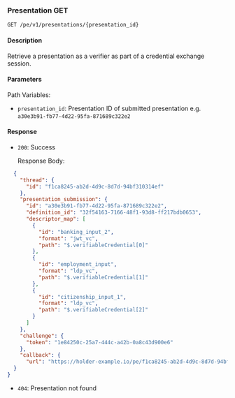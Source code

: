 ### Presentation GET

`GET /pe/v1/presentations/{presentation_id}`


#### Description

Retrieve a presentation as a verifier as part of a credential exchange session.


#### Parameters

Path Variables:
* `presentation_id`: Presentation ID of submitted presentation e.g. `a30e3b91-fb77-4d22-95fa-871689c322e2`


#### Response

* `200`: Success

  Response Body:

```json
  {
    "thread": {
      "id": "f1ca8245-ab2d-4d9c-8d7d-94bf310314ef"
    },
    "presentation_submission": {
      "id": "a30e3b91-fb77-4d22-95fa-871689c322e2",
      "definition_id": "32f54163-7166-48f1-93d8-ff217bdb0653",
      "descriptor_map": [
        {
          "id": "banking_input_2",
          "format": "jwt_vc",
          "path": "$.verifiableCredential[0]"
        },
        {
          "id": "employment_input",
          "format": "ldp_vc",
          "path": "$.verifiableCredential[1]"
        },
        {
          "id": "citizenship_input_1",
          "format": "ldp_vc",
          "path": "$.verifiableCredential[2]"
        }
      ]
    },
    "challenge": {
      "token": "1e84250c-25a7-444c-a42b-0a8c43d900e6"
    },
    "callback": {
      "url": "https://holder-example.io/pe/f1ca8245-ab2d-4d9c-8d7d-94bf310314ef/presentations/a30e3b91-fb77-4d22-95fa-871689c322e2"
  }
}
```
* `404`: Presentation not found

